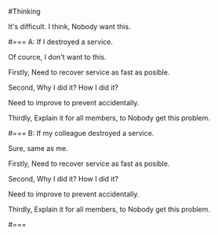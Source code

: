 #Thinking

It's difficult.
I think, Nobody want this.

#===
A: If I destroyed a service.

Of cource, I don't want to this.

Firstly, Need to recover service as fast as posible.

Second, Why I did it? How I did it?

Need to improve to prevent accidentally.

Thirdly, Explain it for all members, to Nobody get this problem.

#===
B: If my colleague destroyed a service.

Sure, same as me.

Firstly, Need to recover service as fast as posible.

Second, Why I did it? How I did it?

Need to improve to prevent accidentally.

Thirdly, Explain it for all members, to Nobody get this problem.

#===

